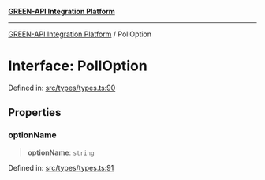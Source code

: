 [**GREEN-API Integration Platform**](../README.md)

***

[GREEN-API Integration Platform](../globals.md) / PollOption

# Interface: PollOption

Defined in: [src/types/types.ts:90](https://github.com/green-api/greenapi-integration/blob/62a96bf9bfbccb88022bc7b0859de19e8c48289f/src/types/types.ts#L90)

## Properties

### optionName

> **optionName**: `string`

Defined in: [src/types/types.ts:91](https://github.com/green-api/greenapi-integration/blob/62a96bf9bfbccb88022bc7b0859de19e8c48289f/src/types/types.ts#L91)
